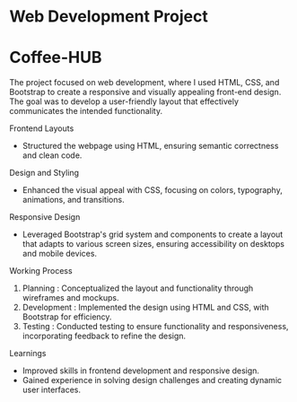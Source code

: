 
# Web Development Project
# Coffee-HUB
The project focused on web development, where I used HTML, CSS, and Bootstrap to create a responsive and visually appealing front-end design. The goal was to develop a user-friendly layout that effectively communicates the intended functionality.

 Frontend Layouts
- Structured the webpage using HTML, ensuring semantic correctness and clean code.
  
Design and Styling
- Enhanced the visual appeal with CSS, focusing on colors, typography, animations, and transitions.

 Responsive Design
- Leveraged Bootstrap's grid system and components to create a layout that adapts to various screen sizes, ensuring accessibility on desktops and mobile devices.

 Working Process
1. Planning : Conceptualized the layout and functionality through wireframes and mockups.
2. Development : Implemented the design using HTML and CSS, with Bootstrap for efficiency.
3. Testing : Conducted testing to ensure functionality and responsiveness, incorporating feedback to refine the design.

 Learnings
- Improved skills in frontend development and responsive design.
- Gained experience in solving design challenges and creating dynamic user interfaces.


